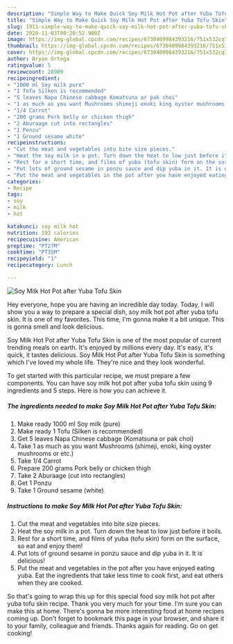 ```yaml
---
description: "Simple Way to Make Quick Soy Milk Hot Pot after Yuba Tofu Skin"
title: "Simple Way to Make Quick Soy Milk Hot Pot after Yuba Tofu Skin"
slug: 1911-simple-way-to-make-quick-soy-milk-hot-pot-after-yuba-tofu-skin
date: 2020-11-03T00:20:52.900Z
image: https://img-global.cpcdn.com/recipes/6730409984393216/751x532cq70/soy-milk-hot-pot-after-yuba-tofu-skin-recipe-main-photo.jpg
thumbnail: https://img-global.cpcdn.com/recipes/6730409984393216/751x532cq70/soy-milk-hot-pot-after-yuba-tofu-skin-recipe-main-photo.jpg
cover: https://img-global.cpcdn.com/recipes/6730409984393216/751x532cq70/soy-milk-hot-pot-after-yuba-tofu-skin-recipe-main-photo.jpg
author: Bryan Ortega
ratingvalue: 5
reviewcount: 28989
recipeingredient:
- "1000 ml Soy milk pure"
- "1 Tofu Silken is recommended"
- "5 leaves Napa Chinese cabbage Komatsuna or pak choi"
- "1 as much as you want Mushrooms shimeji enoki king oyster mushrooms or etc"
- "1/4 Carrot"
- "200 grams Pork belly or chicken thigh"
- "2 Aburaage cut into rectangles"
- "1 Ponzu"
- "1 Ground sesame white"
recipeinstructions:
- "Cut the meat and vegetables into bite size pieces."
- "Heat the soy milk in a pot. Turn down the heat to low just before it boils."
- "Rest for a short time, and films of yuba (tofu skin) form on the surface, so eat and enjoy them!"
- "Put lots of ground sesame in ponzu sauce and dip yuba in it. It is delicious!"
- "Put the meat and vegetables in the pot after you have enjoyed eating yuba. Eat the ingredients that take less time to cook first, and eat others when they are cooked."
categories:
- Recipe
tags:
- soy
- milk
- hot

katakunci: soy milk hot 
nutrition: 193 calories
recipecuisine: American
preptime: "PT27M"
cooktime: "PT35M"
recipeyield: "1"
recipecategory: Lunch

---
```



![Soy Milk Hot Pot after Yuba Tofu Skin](https://img-global.cpcdn.com/recipes/6730409984393216/751x532cq70/soy-milk-hot-pot-after-yuba-tofu-skin-recipe-main-photo.jpg)

Hey everyone, hope you are having an incredible day today. Today, I will show you a way to prepare a special dish, soy milk hot pot after yuba tofu skin. It is one of my favorites. This time, I'm gonna make it a bit unique. This is gonna smell and look delicious.



Soy Milk Hot Pot after Yuba Tofu Skin is one of the most popular of current trending meals on earth. It's enjoyed by millions every day. It's easy, it's quick, it tastes delicious. Soy Milk Hot Pot after Yuba Tofu Skin is something which I've loved my whole life. They're nice and they look wonderful.


To get started with this particular recipe, we must prepare a few components. You can have soy milk hot pot after yuba tofu skin using 9 ingredients and 5 steps. Here is how you can achieve it.

<!--inarticleads1-->

##### The ingredients needed to make Soy Milk Hot Pot after Yuba Tofu Skin:

1. Make ready 1000 ml Soy milk (pure)
1. Make ready 1 Tofu (Silken is recommended)
1. Get 5 leaves Napa Chinese cabbage (Komatsuna or pak choi)
1. Take 1 as much as you want Mushrooms (shimeji, enoki, king oyster mushrooms or etc.)
1. Take 1/4 Carrot
1. Prepare 200 grams Pork belly or chicken thigh
1. Take 2 Aburaage (cut into rectangles)
1. Get 1 Ponzu
1. Take 1 Ground sesame (white)




<!--inarticleads2-->

##### Instructions to make Soy Milk Hot Pot after Yuba Tofu Skin:

1. Cut the meat and vegetables into bite size pieces.
1. Heat the soy milk in a pot. Turn down the heat to low just before it boils.
1. Rest for a short time, and films of yuba (tofu skin) form on the surface, so eat and enjoy them!
1. Put lots of ground sesame in ponzu sauce and dip yuba in it. It is delicious!
1. Put the meat and vegetables in the pot after you have enjoyed eating yuba. Eat the ingredients that take less time to cook first, and eat others when they are cooked.




So that's going to wrap this up for this special food soy milk hot pot after yuba tofu skin recipe. Thank you very much for your time. I'm sure you can make this at home. There's gonna be more interesting food at home recipes coming up. Don't forget to bookmark this page in your browser, and share it to your family, colleague and friends. Thanks again for reading. Go on get cooking!
